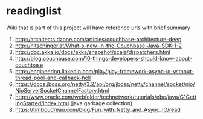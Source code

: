 readinglist
===========

Wiki that is part of this project will have reference urls  with brief summary

1. http://architects.dzone.com/articles/couchbase-architecture-deep
2. http://nitschinger.at/What-s-new-in-the-Couchbase-Java-SDK-1-2
3. http://doc.akka.io/docs/akka/snapshot/scala/dispatchers.html
4. http://blog.couchbase.com/10-things-developers-should-know-about-couchbase
5. http://engineering.linkedin.com/play/play-framework-async-io-without-thread-pool-and-callback-hell
6. https://docs.jboss.org/netty/3.2/api/org/jboss/netty/channel/socket/nio/NioServerSocketChannelFactory.html
7. http://www.oracle.com/webfolder/technetwork/tutorials/obe/java/G1GettingStarted/index.html (java garbage collection)
8. https://timboudreau.com/blog/Fun_with_Netty_and_Async_IO/read
